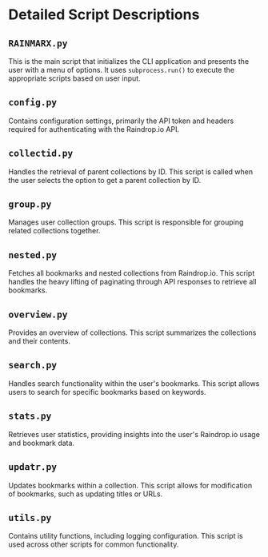 # Detailed Script Descriptions

## `RAINMARX.py`

This is the main script that initializes the CLI application and presents the user with a menu of options. It uses `subprocess.run()` to execute the appropriate scripts based on user input.

## `config.py`

Contains configuration settings, primarily the API token and headers required for authenticating with the Raindrop.io API.

## `collectid.py`

Handles the retrieval of parent collections by ID. This script is called when the user selects the option to get a parent collection by ID.

## `group.py`

Manages user collection groups. This script is responsible for grouping related collections together.

## `nested.py`

Fetches all bookmarks and nested collections from Raindrop.io. This script handles the heavy lifting of paginating through API responses to retrieve all bookmarks.

## `overview.py`

Provides an overview of collections. This script summarizes the collections and their contents.

## `search.py`

Handles search functionality within the user's bookmarks. This script allows users to search for specific bookmarks based on keywords.

## `stats.py`

Retrieves user statistics, providing insights into the user's Raindrop.io usage and bookmark data.

## `updatr.py`

Updates bookmarks within a collection. This script allows for modification of bookmarks, such as updating titles or URLs.

## `utils.py`

Contains utility functions, including logging configuration. This script is used across other scripts for common functionality.
